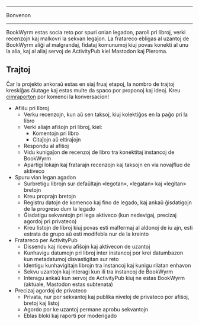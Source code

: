 - - -
Bonvenon
- - -

BookWyrm estas socia reto por spuri onian legadon, paroli pri libroj, verki recenzojn kaj malkovri la sekvan legaĵon. La fratareco ebligas al uzantoj de BookWyrm aliĝi al malgrandaj, fidataj komunumoj kiuj povas konekti al unu la alia, kaj al aliaj servoj de ActivityPub kiel Mastodon kaj Pleroma.

## Trajtoj
Ĉar la projekto ankoraŭ estas en siaj fruaj etapoj, la nombro de trajtoj kreskiĝas ĉiutage kaj estas multe da spaco por proponoj kaj ideoj. Kreu [cimraporton](https://github.com/bookwyrm-social/bookwyrm/issues) por komenci la konversacion!

- Afiŝu pri libroj
    - Verku recenzojn, kun aŭ sen taksoj, kiuj kolektiĝos en la paĝo pri la libro
    - Verki aliajn afiŝojn pri libroj, kiel:
        - Komentojn pri libro
        - Citaĵojn aŭ eltiraĵojn
    - Respondu al afiŝoj
    - Vidu kunigaĵon de recenzoj de libro tra konektitaj instancoj de BookWyrm
    - Apartigi lokajn kaj fratarajn recenzojn kaj taksojn en via novaĵfluo de aktiveco
- Spuru vian legan agadon
    - Surbretigu librojn sur defaŭltajn «legotan», «legatan» kaj «legitan» bretojn
    - Kreu proprajn bretojn
    - Registru datojn de komenco kaj fino de legado, kaj ankaŭ ĝisdatigojn de la progreso dum la legado
    - Ĝisdatigu sekvantojn pri lega aktiveco (kun nedevigaj, precizaj agordoj pri privateco)
    - Kreu listojn de libroj kiuj povas esti malfermaj al aldonoj de iu ajn, esti estrata de grupo aŭ esti modifebla nur de la kreinto
- Fratareco per ActivityPub
    - Dissendu kaj ricevu afiŝojn kaj aktivecon de uzantoj
    - Kunhavigu datumojn pri libroj inter instancoj por krei datumbazon kun metadatumoj disvastigitan sur reto
    - Identigu kunhavigitajn librojn tra instancoj kaj kunigu rilatan enhavon
    - Sekvu uzantojn kaj interagi kun ili tra instancoj de BookWyrm
    - Interagu ankaŭ kun servoj de ActivityPub kiuj ne estas BookWyrm (aktuale, Mastodon estas subtenata)
- Precizaj agordoj de privateco
    - Privata, nur por sekvantoj kaj publika niveloj de privateco por afiŝoj, bretoj kaj listoj
    - Agordo por ke uzantoj permane aprobu sekvantojn
    - Eblas bloki kaj raporti por moderigado
